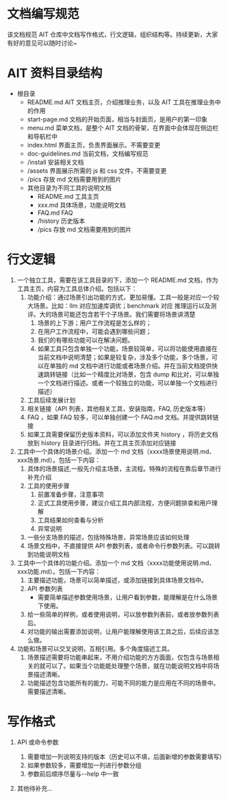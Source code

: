 # 文档编写规范

该文档规范 AIT 仓库中文档写作格式，行文逻辑，组织结构等。持续更新，大家有好的意见可以随时讨论~

# AIT 资料目录结构

- 根目录
  - README.md AIT 文档主页，介绍推理业务，以及 AIT 工具在推理业务中的作用
  - start-page.md 文档的开始页面，相当与封面页，是用户的第一印象
  - menu.md 菜单文档，是整个 AIT 文档的骨架，在界面中会体现在侧边栏和导航栏中
  - index.html 界面主页，负责界面展示。不需要变更
  - doc-guidelines.md 当前文档，文档编写规范
  - /install 安装相关文档
  - /assets 界面展示所需的 js 和 css 文件，不需要变更
  - /pics 存放 md 文档需要用到的图片
  - 其他目录为不同工具的说明文档
    - README.md 工具主页
    - xxx.md 具体场景，功能说明文档
    - FAQ.md FAQ
    - /history 历史版本
    - /pics 存放 md 文档需要用到的图片

# 行文逻辑

1. 一个独立工具，需要在该工具目录的下，添加一个 README.md 文档，作为工具主页，内容为工具总体介绍。包括以下：
   1. 功能介绍：通过场景引出功能的方式，更加易懂。工具一般是对应一个较大场景。比如：llm 对应加速库调优；benchmark 对应 推理运行以及测评。大的场景可能还包含若干个子场景。我们需要将场景讲清楚
      1. 场景的上下游；用户工作流程是怎么样的；
      2. 在用户工作流程中，可能会遇到哪些问题；
      3. 我们的有哪些功能可以在解决问题。
      4. 如果工具只包含单独一个功能，场景较简单，可以将功能使用直接在当前文档中说明清楚；如果是较复杂，涉及多个功能，多个场景，可以在单独的 md 文档中进行功能或者场景介绍。并在当前文档提供快速跳转链接（比如一个精度比对场景，包含 dump 和比对，可以单独一个文档进行描述。或者一个较独立的功能，可以单独一个文档进行描述）
   2. 工具后续发展计划
   3. 相关链接（API 列表，其他相关工具，安装指南，FAQ, 历史版本等）
   4. FAQ ，如果 FAQ 较多，可以单独创建一个 FAQ.md 文档。并提供跳转链接
   5. 如果工具需要保留历史版本资料，可以添加文件夹 history ，将历史文档放到 history 目录进行归档。并在工具主页添加对应链接
2. 工具中一个具体的场景介绍。添加一个 md 文档（xxxx场景使用说明.md、xxx场景.md）。包括一下内容：
   1. 具体的场景描述,一般先介绍主场景，主流程。特殊的流程在靠后章节进行补充介绍
   2. 工具的使用步骤
      1. 前置准备步骤，注意事项
      2. 正式工具使用步骤，建议介绍工具内部流程，方便问题排查和用户理解
      3. 工具结果如何查看与分析
      4. 异常说明
   3. 一些分支场景的描述，包括特殊场景，异常场景应该如何处理
   4. 场景文档中，不直接提供 API 参数列表，或者命令行参数列表。可以跳转到功能说明文档
3. 工具中一个具体的功能介绍。添加一个 md 文档（xxxx功能使用说明.md、xxx功能.md）。包括一下内容：
   1. 主要描述功能，场景可以简单描述，或添加链接到具体场景文档中。
   2. API 参数列表
      * 需要简单描述参数使用场景，让用户看到参数，能理解是在什么场景下使用。
   3. 给一些简单的样例，或者使用说明，可以放参数列表前，或者放参数列表后。
   4. 对功能的输出需要添加说明，让用户能理解使用该工具之后，后续应该怎么做。
4. 功能和场景可以交叉说明，互相引用。多个角度描述工具。
   1. 场景描述需要将功能串起来，不用介绍功能的方方面面，仅包含与场景相关的就可以了。如果当个功能能处理整个场景，就在功能说明文档中将场景描述清晰。
   2. 功能描述包含功能所有的能力，可能不同的能力是应用在不同的场景中。需要描述清晰。

# 写作格式

1. API 或命令参数

   1. 需要增加一列说明支持的版本（历史可以不填，后面新增的参数需要填写）
   2. 如果参数较多，需要增加一列进行参数分组
   3. 参数前后顺序尽量与--help 中一致

2. 其他待补充...
